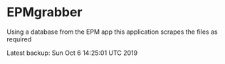 # EPMgrabber
Using a database from the EPM app this application scrapes the files as required


Latest backup: Sun Oct 6 14:25:01 UTC 2019
